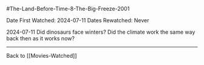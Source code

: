 #The-Land-Before-Time-8-The-Big-Freeze-2001

Date First Watched:  2024-07-11
Dates Rewatched:  Never

2024-07-11
Did dinosaurs face winters?  Did the climate work the same way back then as it works now?

---
Back to [[Movies-Watched]]
